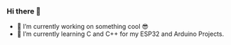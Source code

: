 ### Hi there 👋
- 🔭 I’m currently working on something cool 😎
- 🌱 I’m currently learning C and C++ for my ESP32 and Arduino Projects.

<!-- 
- 👯 I’m looking to collaborate on ...
- 🤔 I’m looking for help with ...
- 💬 Ask me about ...
- 📫 How to reach me: ...
- 😄 Pronouns: ...
- ⚡ Fun fact: ...
-->

<!-- duolingo -->


